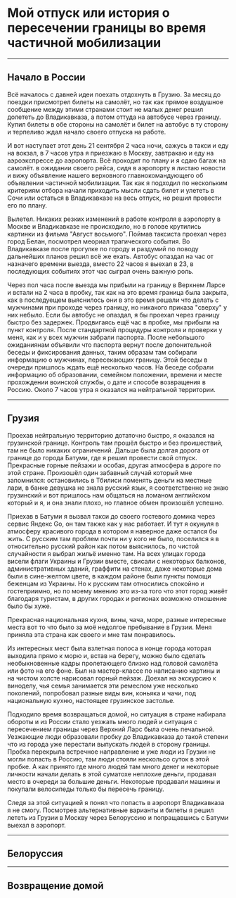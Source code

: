 # Мой отпуск или история о пересечении границы во время частичной мобилизации

___
## Начало в **России**
Всё началось с давней идеи поехать отдохнуть в Грузию. За месяц до поездки присмотрел билеты на самолёт, но так как прямое воздушное сообщение между этими странами стоит не малых денег решил долететь до Владикавказа, а потом оттуда на автобусе через границу. Купил билеты в обе стороны на самолёт и билет на автобус в ту сторону и терпеливо ждал начало своего отпуска на работе.

И вот наступает этот день 21 сентября 2 часа ночи, сажусь в такси и еду  на вокзал, в 7 часов утра я приезжаю в Москву, завтракаю и еду на аэроэкспрессе до аэропорта. Всё проходит по плану и я сдаю багаж на самолёт. в ожидании своего рейса, сидя в аэропорту я листаю новости и вижу объявление нашего верховного главнокомандующего об объявлении частичной мобилизации. Так как я подходил по нескольким критериям отбора начали приходить мысли сдать билет и улететь в Сочи или остаться в Владикавказе на весь отпуск, но решил провести его по плану.

Вылетел. Никаких резких изменений в работе контроля в аэропорту в Москве и Владикавказе не происходило, но в голове крутились картинки из фильма "Август восьмого". Поймав таксиста проехал через город Белан, посмотрел меориал трагического события. Во Владикавказе после прогулке по городу и раздумий по поводу дальнейших планов решил всё же ехать. Автобус опаздал на час от назначего времени выезда, вместо 22 часов я выехал в 23, в последующих событиях этот час сыграл очень важную роль.

Через пол часа после выезда мы прибыли на границу в Верхнем Ларсе и встали на 2 часа в пробку, так как на это время граница была закрыта, как в последуещем выяснилось они в это время решали что делать с мужчинами при проходе через границу, но никакого приказа "сверху" у них небыло. Если бы автобус не опаздал, я бы проехал через границу быстро без задержек. Продвигаясь ещё час в пробке, мы прибыли на пункт контроля. После стандартной процедуры контроля и проверки у меня, как и у всех мужчин забрали паспорта. После небольшого ожиданиянам объявили что паспорта вернут после допонительной беседы и фиксирования данных, таким образам там собирали информацию о мужчинах, пересекающих границу. Этой беседы в очереди пришлось ждать ещё несколько часов. На беседе собрали информацию об образовании, семейном положении, времени и месте прохождении воинской службы, о дате и способе возвращения в Россию. Около 7 часов утра я оказался на нейтральной территории.

___
## **Грузия**
Проехав нейтральную территорию дотаточно быстро, я оказался на грузинской границе. Контроль там прошёл быстро и без проишествий, там не было никаких ограничений. Дальше была долгая дорога от границе до города Батуми, где я решил провести свой отпуск. Прекрасные горные пейзажи и особая, другая атмосфера в дороге по этой стране. Произошёл один забавный случай который мне запомнился: остановились в Тбилиси поменять деньги на местные лари, в банке девушка не знала русский язык, я соответственно не знаю грузинский и вот пришлось нам общаться на ломаном английском который и я, и она знали плохо, но главное обмен произошёл успешно. 

Приехав в Батуми я вызвал такси до своего гостевого домика через сервис Яндекс Go, он там также как у нас работает. И тут я окунуля в атмосферу красивого города в котором я наверное даже остался бы жить. С русским там проблем почти ни у кого не было, поселился я в относительно русский район как потом выяснилось, по чистой случайности я выбрал жильё именно там. На всех улицах города висели флаги Украины и Грузии вместе, свисали с некоторых балконов, административных зданий, граффити на стенах, даже некоторые дома были в сине-желтом цвете, в каждом районе были пункты помощи беженцам из Украины. Но к русским там относились спокойно и гостеприимно, но по моему мнению это из-за того что этот город живёт благодаря туристам, в других городах и регионах возможно отношение было бы хуже.

Прекрасная национальная кухня, вины, чача, море, разные интересные места вот то что было за моё недолгое пребывание в Грузии. Меня приняла эта страна как своего и мне там понравилось.

Из интересных мест была взлетная полоса в конце города которая выходила прямо к морю и, встав на берегу, можно было сделать необыкновенные кадры пролетающего близко над головой самолёта или фото на его фоне. Был на мастер-классе по написанию картины и на чистом холсте нарисовал горный пейзаж. Доехал на экскурсию к виноделу, чья семья занимается эти ремеслом уже несколько поколений, попробовал разные виды вин, коньяка и чачи, под национальную кухню, настоящее грузинское застолье.

Подходило время возвращаться домой, но ситуация в стране набирала обороты и из России стало уезжать много людей и ситуация с пересечением границы через Верхний Ларс была очень печальной. Уезжающие люди образовали пробку до Владикавказа до такой степени что из города уже перестали выпускать людей в сторону границы. Пробка перекрыла встречное направление и уже люди из Грузии не могли попасть в Россию, там люди стояли нескольсо суток в этой пробке. А как принято где много людей там много денег и некоторые личности начали делать в этой суматохе неплохие деньги, продавая место в очереди за большие деньги. Некоторые продавали машины и покупали велосипеды только бы пересечь границу.

Следя за этой ситуацией я понял что попасть в аэропорт Владикавказа я не смогу. Посмотрев альтернативные варианты и билеты я решил лететь из Грузии в Москву через Белоруссию и попращавшись с Батуми выехал в аэропорт.
___
## **Белоруссия**

___
## Возвращение **домой**